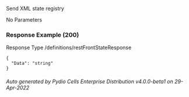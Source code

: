 






 
Send XML state registry  


No Parameters



### Response Example (200)
Response Type /definitions/restFrontStateResponse

```
{
  "Data": "string"
}
```




###### Auto generated by Pydio Cells Enterprise Distribution v4.0.0-beta1 on 29-Apr-2022
